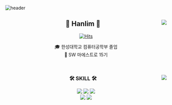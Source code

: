 <!--
**goldsergeant/goldsergeant** is a ✨ _special_ ✨ repository because its `README.md` (this file) appears on your GitHub profile.

Here are some ideas to get you started:

- 🔭 I’m currently working on ...
- 🌱 I’m currently learning ...
- 👯 I’m looking to collaborate on ...
- 🤔 I’m looking for help with ...
- 💬 Ask me about ...
- 📫 How to reach me: ...
- 😄 Pronouns: ...
- ⚡ Fun fact: ...
-->
![header](https://capsule-render.vercel.app/api?type=wave&color=auto&height=300&section=header&text=capsule%20render&fontSize=90&text=Hello%20I'm%20Hanlim.)

<div align="center">
  
<a href="https://solved.ac/rmagksfla000/">
<img align="right" src="http://mazassumnida.wtf/api/v2/generate_badge?boj=rmagksfla000"> 
</a>
  
## 👋 Hanlim 👋 
  

[![Hits](https://hits.seeyoufarm.com/api/count/incr/badge.svg?url=https%3A%2F%2Fgithub.com%2Fgoldsergeant&count_bg=%2379C83D&title_bg=%23555555&icon=&icon_color=%23E7E7E7&title=hits&edge_flat=false)](https://hits.seeyoufarm.com)  

  

  🎓 한성대학교 컴퓨터공학부 졸업  
  🔎 SW 마에스트로 15기   
 

  <br>
 
</div>


<div align="center">
  
  <img align="right" src="https://github-readme-stats.vercel.app/api/top-langs/?username=goldsergeant&layout=compact&hide=javascript,css,scss&theme=dracula&langs_count=8"/>
  
  ### 🛠 SKILL 🛠
<img src="https://img.shields.io/badge/NestJS-E0234E?style=flat-square&logo=NestJS&logoColor=white"/>
  <img src="https://img.shields.io/badge/Amazon AWS-232F3E?style=flat-square&logo=Amazon AWS&logoColor=white"/>  <img src="https://img.shields.io/badge/Docker-2496ED?style=flat-square&logo=Docker&logoColor=white"/> 
  <br>
  <img src="https://img.shields.io/badge/Flutter-02569B?style=flat-square&logo=Flutter&logoColor=white"/>
  <img src="https://img.shields.io/badge/GoogleAppsScript-4285F4?style=flat-square&logo=googleappsscript&logoColor=white"/>

 
</div>
